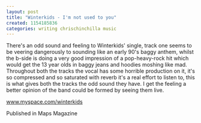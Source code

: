 ```yaml
---
layout: post
title: "Winterkids - I'm not used to you"
created: 1154185836
categories: writing chrischinchilla music
---
```


There's an odd sound and feeling to Winterkids' single, track one seems to be veering dangerously to sounding like an early 90's baggy anthem, whilst the b-side is doing a very good impression of a pop-heavy-rock hit which would get the 13 year olds in baggy jeans and hoodies moshing like mad. Throughout both the tracks the vocal has some horrible production on it, it's so compressed and so saturated with reverb it's a real effort to listen to, this is what gives both the tracks the odd sound they have. I get the feeling a better opinion of the band could be formed by seeing them live.

<a href='http://www.myspace.com/winterkids' target='_blank'>www.myspace.com/winterkids</a>

Published in Maps Magazine
